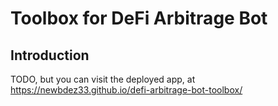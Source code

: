 # Toolbox for DeFi Arbitrage Bot

## Introduction

TODO, but you can visit the deployed app, at <https://newbdez33.github.io/defi-arbitrage-bot-toolbox/>
